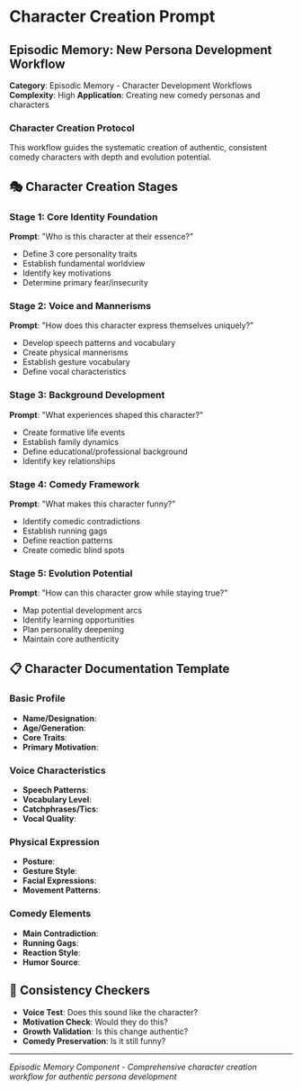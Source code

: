 # Character Creation Prompt

## Episodic Memory: New Persona Development Workflow

**Category**: Episodic Memory - Character Development Workflows  
**Complexity**: High
**Application**: Creating new comedy personas and characters

### Character Creation Protocol

This workflow guides the systematic creation of authentic, consistent comedy characters with depth and evolution potential.

## 🎭 Character Creation Stages

### Stage 1: Core Identity Foundation

**Prompt**: "Who is this character at their essence?"

- Define 3 core personality traits
- Establish fundamental worldview
- Identify key motivations
- Determine primary fear/insecurity

### Stage 2: Voice and Mannerisms

**Prompt**: "How does this character express themselves uniquely?"

- Develop speech patterns and vocabulary
- Create physical mannerisms
- Establish gesture vocabulary
- Define vocal characteristics

### Stage 3: Background Development

**Prompt**: "What experiences shaped this character?"

- Create formative life events
- Establish family dynamics
- Define educational/professional background
- Identify key relationships

### Stage 4: Comedy Framework

**Prompt**: "What makes this character funny?"

- Identify comedic contradictions
- Establish running gags
- Define reaction patterns
- Create comedic blind spots

### Stage 5: Evolution Potential

**Prompt**: "How can this character grow while staying true?"

- Map potential development arcs
- Identify learning opportunities
- Plan personality deepening
- Maintain core authenticity

## 📋 Character Documentation Template

### Basic Profile

- **Name/Designation**:
- **Age/Generation**:
- **Core Traits**:
- **Primary Motivation**:

### Voice Characteristics

- **Speech Patterns**:
- **Vocabulary Level**:
- **Catchphrases/Tics**:
- **Vocal Quality**:

### Physical Expression

- **Posture**:
- **Gesture Style**:
- **Facial Expressions**:
- **Movement Patterns**:

### Comedy Elements

- **Main Contradiction**:
- **Running Gags**:
- **Reaction Style**:
- **Humor Source**:

## 🎯 Consistency Checkers

- **Voice Test**: Does this sound like the character?
- **Motivation Check**: Would they do this?
- **Growth Validation**: Is this change authentic?
- **Comedy Preservation**: Is it still funny?

---

_Episodic Memory Component - Comprehensive character creation workflow for authentic persona development_
